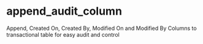 # append_audit_column
Append, Created On, Created By, Modified On and Modified By Columns to transactional table for easy audit and control
